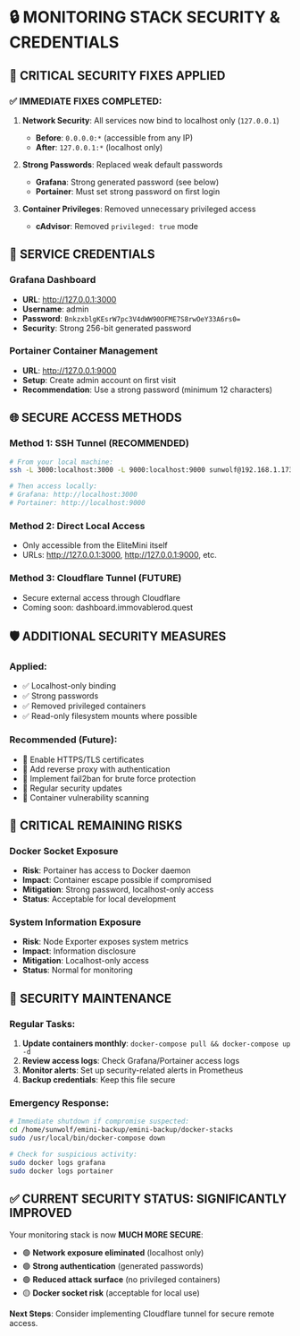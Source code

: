 # 🔒 MONITORING STACK SECURITY & CREDENTIALS

## 🚨 **CRITICAL SECURITY FIXES APPLIED**

### ✅ **IMMEDIATE FIXES COMPLETED:**

1. **Network Security**: All services now bind to localhost only (`127.0.0.1`)
   - **Before**: `0.0.0.0:*` (accessible from any IP)
   - **After**: `127.0.0.1:*` (localhost only)

2. **Strong Passwords**: Replaced weak default passwords
   - **Grafana**: Strong generated password (see below)
   - **Portainer**: Must set strong password on first login

3. **Container Privileges**: Removed unnecessary privileged access
   - **cAdvisor**: Removed `privileged: true` mode

## 🔐 **SERVICE CREDENTIALS**

### **Grafana Dashboard**
- **URL**: http://127.0.0.1:3000
- **Username**: admin  
- **Password**: `BnkzxblgKEsrW7pc3V4dWW90OFME7S8rwOeY33A6rs0=`
- **Security**: Strong 256-bit generated password

### **Portainer Container Management**
- **URL**: http://127.0.0.1:9000
- **Setup**: Create admin account on first visit
- **Recommendation**: Use a strong password (minimum 12 characters)

## 🌐 **SECURE ACCESS METHODS**

### **Method 1: SSH Tunnel (RECOMMENDED)**
```bash
# From your local machine:
ssh -L 3000:localhost:3000 -L 9000:localhost:9000 sunwolf@192.168.1.173

# Then access locally:
# Grafana: http://localhost:3000
# Portainer: http://localhost:9000
```

### **Method 2: Direct Local Access**
- Only accessible from the EliteMini itself
- URLs: http://127.0.0.1:3000, http://127.0.0.1:9000, etc.

### **Method 3: Cloudflare Tunnel (FUTURE)**
- Secure external access through Cloudflare
- Coming soon: dashboard.immovablerod.quest

## 🛡️ **ADDITIONAL SECURITY MEASURES**

### **Applied:**
- ✅ Localhost-only binding
- ✅ Strong passwords
- ✅ Removed privileged containers
- ✅ Read-only filesystem mounts where possible

### **Recommended (Future):**
- 🔄 Enable HTTPS/TLS certificates
- 🔄 Add reverse proxy with authentication
- 🔄 Implement fail2ban for brute force protection
- 🔄 Regular security updates
- 🔄 Container vulnerability scanning

## 🚨 **CRITICAL REMAINING RISKS**

### **Docker Socket Exposure**
- **Risk**: Portainer has access to Docker daemon
- **Impact**: Container escape possible if compromised
- **Mitigation**: Strong password, localhost-only access
- **Status**: Acceptable for local development

### **System Information Exposure**
- **Risk**: Node Exporter exposes system metrics
- **Impact**: Information disclosure
- **Mitigation**: Localhost-only access
- **Status**: Normal for monitoring

## 🔧 **SECURITY MAINTENANCE**

### **Regular Tasks:**
1. **Update containers monthly**: `docker-compose pull && docker-compose up -d`
2. **Review access logs**: Check Grafana/Portainer access logs
3. **Monitor alerts**: Set up security-related alerts in Prometheus
4. **Backup credentials**: Keep this file secure

### **Emergency Response:**
```bash
# Immediate shutdown if compromise suspected:
cd /home/sunwolf/emini-backup/emini-backup/docker-stacks
sudo /usr/local/bin/docker-compose down

# Check for suspicious activity:
sudo docker logs grafana
sudo docker logs portainer
```

## ✅ **CURRENT SECURITY STATUS: SIGNIFICANTLY IMPROVED**

Your monitoring stack is now **MUCH MORE SECURE**:
- 🟢 **Network exposure eliminated** (localhost only)
- 🟢 **Strong authentication** (generated passwords)  
- 🟢 **Reduced attack surface** (no privileged containers)
- 🟡 **Docker socket risk** (acceptable for local use)

**Next Steps**: Consider implementing Cloudflare tunnel for secure remote access.